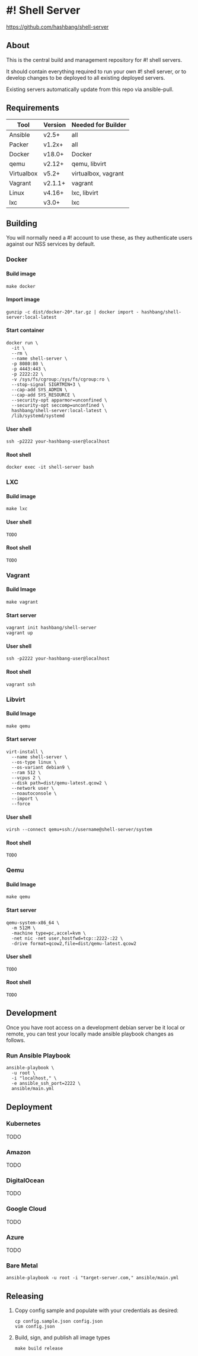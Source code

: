 # #! Shell Server #

<https://github.com/hashbang/shell-server>

## About ##

This is the central build and management repository for #! shell servers.

It should contain everything required to run your own #! shell server, or to
develop changes to be deployed to all existing deployed servers.

Existing servers automatically update from this repo via ansible-pull.

## Requirements ##

  | Tool       | Version | Needed for Builder   |
  | ---------- | ------- | -------------------- |
  | Ansible    | v2.5+   | all                  |
  | Packer     | v1.2x+  | all                  |
  | Docker     | v18.0+  | Docker               |
  | qemu       | v2.12+  | qemu, libvirt        |
  | Virtualbox | v5.2+   | virtualbox, vagrant  |
  | Vagrant    | v2.1.1+ | vagrant              |
  | Linux      | v4.16+  | lxc, libvirt         |
  | lxc        | v3.0+   | lxc                  |

## Building ##

You will normally need a #! account to use these, as they authenticate users
against our NSS services by default.

### Docker ###

#### Build image ####
```
make docker
```

#### Import image ####
```
gunzip -c dist/docker-20*.tar.gz | docker import - hashbang/shell-server:local-latest
```

#### Start container ####
```
docker run \
  -it \
  --rm \
  --name shell-server \
  -p 8080:80 \
  -p 4443:443 \
  -p 2222:22 \
  -v /sys/fs/cgroup:/sys/fs/cgroup:ro \
  --stop-signal SIGRTMIN+3 \
  --cap-add SYS_ADMIN \
  --cap-add SYS_RESOURCE \
  --security-opt apparmor=unconfined \
  --security-opt seccomp=unconfined \
  hashbang/shell-server:local-latest \
  /lib/systemd/systemd
```

#### User shell ####
```
ssh -p2222 your-hashbang-user@localhost
```

#### Root shell ####
```
docker exec -it shell-server bash
```

### LXC ###

#### Build image ####
```
make lxc
```

#### User shell ####
```
TODO
```

#### Root shell ####
```
TODO
```

### Vagrant ###

#### Build Image ####
```
make vagrant
```

#### Start server ####
```
vagrant init hashbang/shell-server
vagrant up
```

#### User shell ####
```
ssh -p2222 your-hashbang-user@localhost
```

#### Root shell ####
```
vagrant ssh
```

### Libvirt ###

#### Build Image ####
```
make qemu
```

#### Start server ####

```
virt-install \
  --name shell-server \
  --os-type linux \
  --os-variant debian9 \
  --ram 512 \
  --vcpus 2 \
  --disk path=dist/qemu-latest.qcow2 \
  --network user \
  --noautoconsole \
  --import \
  --force
```

#### User shell ####
```
virsh --connect qemu+ssh://username@shell-server/system
```

#### Root shell ####
```
TODO
```

### Qemu ###

#### Build Image ####
```
make qemu
```

#### Start server ####

```
qemu-system-x86_64 \
  -m 512M \
  -machine type=pc,accel=kvm \
  -net nic -net user,hostfwd=tcp::2222-:22 \
  -drive format=qcow2,file=dist/qemu-latest.qcow2
```

#### User shell ####

```
TODO
```

#### Root shell ####

```
TODO
```

## Development ##

Once you have root access on a development debian server be it local or remote,
you can test your locally made ansible playbook changes as follows.

### Run Ansible Playbook
```
ansible-playbook \
  -u root \
  -i "localhost," \
  -e ansible_ssh_port=2222 \
  ansible/main.yml
```

## Deployment ##

### Kubernetes ###
TODO

### Amazon ###
TODO

### DigitalOcean ###
TODO

### Google Cloud ###
TODO

### Azure ###
TODO

### Bare Metal ###
```
ansible-playbook -u root -i "target-server.com," ansible/main.yml
```

## Releasing ##

1. Copy config sample and populate with your credentials as desired:

    ```
    cp config.sample.json config.json
    vim config.json
    ```

2. Build, sign, and publish all image types
    ```
    make build release
    ```
